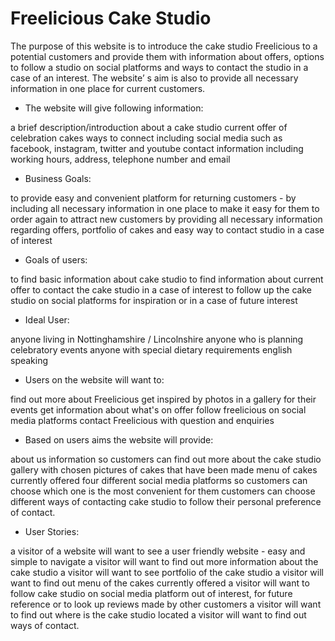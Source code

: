# Freelicious Cake Studio


The purpose of this website is to  introduce the cake studio Freelicious to a potential customers  and provide them with information about offers, 
options to follow a studio on social platforms and ways to contact the studio in a case of an interest. 
The website’ s aim is also to provide all necessary information in one place for  current customers. 

* The website will give following information:

a brief description/introduction about a cake studio
current offer of celebration cakes
ways to connect including social media such as facebook, instagram, twitter and youtube
contact information including working hours, address, telephone number and email

* Business Goals:

to provide easy and convenient platform for returning customers - by including all necessary information in one place to make it easy for them to order again
to attract new customers by providing all necessary information regarding offers, portfolio of cakes and easy way to contact studio in a case of interest

* Goals of users:

to find basic information about cake studio
to find information about current offer
to contact the cake studio in a case of interest
to follow up the cake studio on social platforms for inspiration or in a case of future interest

* Ideal User:

anyone living in Nottinghamshire / Lincolnshire
anyone who is planning celebratory events
anyone with special dietary requirements
english speaking


* Users on the website will want to:

find out more about Freelicious
get inspired by photos in a gallery for their events
get information about what's on offer
follow freelicious on social media platforms
contact Freelicious with question and enquiries

* Based on users aims the website will provide:

about us information so customers can find out more about the cake studio
gallery with chosen pictures of cakes that have been made
menu of cakes currently offered
four different social media platforms so customers can choose which one is the most convenient for them
customers can choose different ways of contacting cake studio to follow their personal preference of contact.

* User Stories:

a visitor of a website will want to see a user friendly website - easy and simple to navigate
a visitor will want to find out more information about the cake studio
a visitor will want to see portfolio of the cake studio
a visitor will want to find out menu of the cakes currently offered
a visitor will want to follow cake studio on social media platform out of interest, for future reference or to look up reviews made by other customers
a visitor will want to find out where is the cake studio located
a visitor will want to find out ways of contact.





